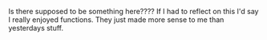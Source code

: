Is there supposed to be something here????
If I had to reflect on this I'd say I really enjoyed functions. They just made more sense to me than yesterdays stuff.

